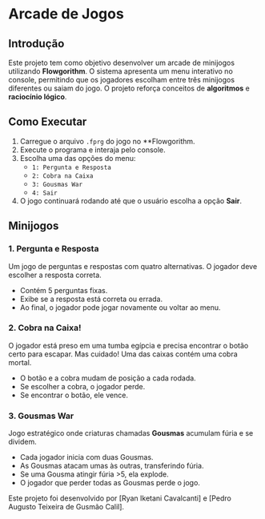 # Arcade de Jogos

## Introdução
Este projeto tem como objetivo desenvolver um arcade de minijogos utilizando **Flowgorithm**. O sistema apresenta um menu interativo no console, permitindo que os jogadores escolham entre três minijogos diferentes ou saiam do jogo. O projeto reforça conceitos de **algoritmos** e **raciocínio lógico**.

## Como Executar
1. Carregue o arquivo `.fprg` do jogo no **Flowgorithm.
2. Execute o programa e interaja pelo console.
3. Escolha uma das opções do menu:
   - `1: Pergunta e Resposta`
   - `2: Cobra na Caixa`
   - `3: Gousmas War`
   - `4: Sair`
4. O jogo continuará rodando até que o usuário escolha a opção **Sair**.

## Minijogos
### 1. Pergunta e Resposta
Um jogo de perguntas e respostas com quatro alternativas. O jogador deve escolher a resposta correta.
- Contém 5 perguntas fixas.
- Exibe se a resposta está correta ou errada.
- Ao final, o jogador pode jogar novamente ou voltar ao menu.

### 2. Cobra na Caixa!
O jogador está preso em uma tumba egípcia e precisa encontrar o botão certo para escapar. Mas cuidado! Uma das caixas contém uma cobra mortal.
- O botão e a cobra mudam de posição a cada rodada.
- Se escolher a cobra, o jogador perde.
- Se encontrar o botão, ele vence.

### 3. Gousmas War
Jogo estratégico onde criaturas chamadas **Gousmas** acumulam fúria e se dividem.
- Cada jogador inicia com duas Gousmas.
- As Gousmas atacam umas às outras, transferindo fúria.
- Se uma Gousma atingir fúria >5, ela explode.
- O jogador que perder todas as Gousmas perde o jogo.


Este projeto foi desenvolvido por [Ryan Iketani Cavalcanti] e [Pedro Augusto Teixeira de Gusmão Calil].
